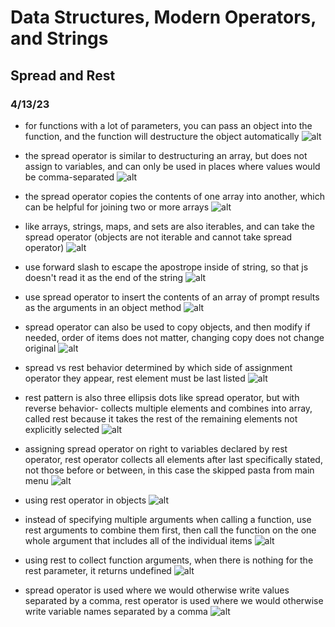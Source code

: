 # Data Structures, Modern Operators, and Strings

## Spread and Rest

### 4/13/23

- for functions with a lot of parameters, you can pass an object into the function, and the function will destructure the object automatically
![alt](../images/09-data-structures/0902-spread-and-rest/2023-04-13-13.png)

- the spread operator is similar to destructuring an array, but does not assign to variables, and can only be used in places where values would be comma-separated
![alt](../images/09-data-structures/0902-spread-and-rest/2023-04-13-14.png)

- the spread operator copies the contents of one array into another, which can be helpful for joining two or more arrays
![alt](../images/09-data-structures/0902-spread-and-rest/2023-04-13-15.png)

- like arrays, strings, maps, and sets are also iterables, and can take the spread operator (objects are not iterable and cannot take spread operator)
![alt](../images/09-data-structures/0902-spread-and-rest/2023-04-13-16.png)

- use forward slash to escape the apostrope inside of string, so that js doesn't read it as the end of the string
![alt](../images/09-data-structures/0902-spread-and-rest/2023-04-13-17.png)

- use spread operator to insert the contents of an array of prompt results as the arguments in an object method
![alt](../images/09-data-structures/0902-spread-and-rest/2023-04-13-18.png)

- spread operator can also be used to copy objects, and then modify if needed, order of items does not matter, changing copy does not change original
![alt](../images/09-data-structures/0902-spread-and-rest/2023-04-13-19.png)

- spread vs rest behavior determined by which side of assignment operator they appear, rest element must be last listed
![alt](../images/09-data-structures/0902-spread-and-rest/2023-04-13-20.png)

- rest pattern is also three ellipsis dots like spread operator, but with reverse behavior- collects multiple elements and combines into array, called rest because it takes the rest of the remaining elements not explicitly selected
![alt](../images/09-data-structures/0902-spread-and-rest/2023-04-13-21.png)

- assigning spread operator on right to variables declared by rest operator, rest operator collects all elements after last specifically stated, not those before or between, in this case the skipped pasta from main menu
![alt](../images/09-data-structures/0902-spread-and-rest/2023-04-13-22.png)

- using rest operator in objects
![alt](../images/09-data-structures/0902-spread-and-rest/2023-04-13-23.png)

- instead of specifying multiple arguments when calling a function, use rest arguments to combine them first, then call the function on the one whole argument that includes all of the individual items
![alt](../images/09-data-structures/0902-spread-and-rest/2023-04-13-24.png)

- using rest to collect function arguments, when there is nothing for the rest parameter, it returns undefined
![alt](../images/09-data-structures/0902-spread-and-rest/2023-04-13-25.png)

- spread operator is used where we would otherwise write values separated by a comma, rest operator is used where we would otherwise write variable names separated by a comma
![alt](../images/09-data-structures/0902-spread-and-rest/2023-04-13-26.png)

